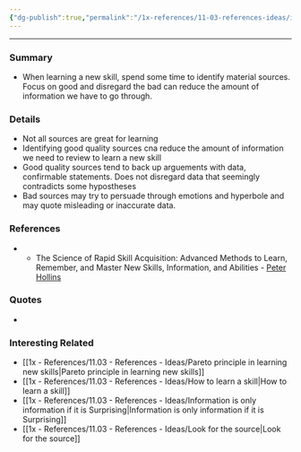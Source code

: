```yaml
---
{"dg-publish":true,"permalink":"/1x-references/11-03-references-ideas/identify-good-sources-for-information/","dgHomeLink":true,"dgPassFrontmatter":false,"dgShowBacklinks":true,"dgShowLocalGraph":false,"dgShowInlineTitle":true}
---
```


---

### Summary
- When learning a new skill, spend some time to identify material sources. Focus on good and disregard the bad can reduce the amount of information we have to go through.

### Details
- Not all sources are great for learning
- Identifying good quality sources cna reduce the amount of information we need to review to learn a new skill
- Good quality sources tend to back up arguements with data, confirmable statements. Does not disregard data that seemingly contradicts some hypostheses
- Bad sources may try to persuade through emotions and hyperbole and may quote misleading or inaccurate data.

### References
- - The Science of Rapid Skill Acquisition: Advanced Methods to Learn, Remember, and Master New Skills, Information, and Abilities - [Peter Hollins](https://www.goodreads.com/author/show/16593818.Peter_Hollins)

### Quotes
-

### Interesting Related
- [[1x - References/11.03 - References - Ideas/Pareto principle in learning new skills|Pareto principle in learning new skills]]
- [[1x - References/11.03 - References - Ideas/How to learn a skill|How to learn a skill]]
- [[1x - References/11.03 - References - Ideas/Information is only information if it is Surprising|Information is only information if it is Surprising]]
- [[1x - References/11.03 - References - Ideas/Look for the source|Look for the source]]